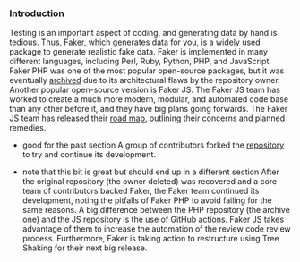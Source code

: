 ### Introduction
Testing is an important aspect of coding, and generating data by hand is tedious.
Thus, Faker, which generates data for you, is a widely used package to generate realistic fake data.
Faker is implemented in many different languages, including Perl, Ruby, Python, PHP, and JavaScript.
Faker PHP was one of the most popular open-source packages, but it was eventually [archived](https://github.com/fzaninotto/Faker) due to its architectural flaws by the repository owner.
Another popular open-source version is Faker JS.
The Faker JS team has worked to create a much more modern, modular, and automated code base than any other before it, and they have big plans going forwards. 
The Faker JS team has released their [road map](https://fakerjs.dev/about/roadmap/v8.html), outlining their concerns and planned remedies.


- good for the past section
A group of contributors forked the [repository](https://github.com/FakerPHP/Faker) to try and continue its development.

- note that this bit is great but should end up in a different section
After the original repository (the owner deleted) was recovered and a core team of contributors backed Faker, the Faker team continued its development, noting the pitfalls of Faker PHP to avoid failing for the same reasons.
A big difference between the PHP repository (the archive one) and the JS repository is the use of GitHub actions.
Faker JS takes advantage of them to increase the automation of the review code review process.
Furthermore, Faker is taking action to restructure using Tree Shaking for their next big release. 



